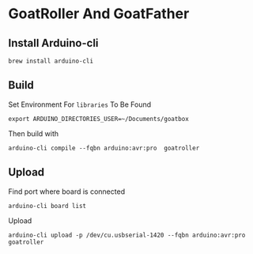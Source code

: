 # GoatRoller And GoatFather

## Install Arduino-cli

```
brew install arduino-cli
```

## Build

Set Environment For `libraries` To Be Found

```
export ARDUINO_DIRECTORIES_USER=~/Documents/goatbox
```

Then build with

```
arduino-cli compile --fqbn arduino:avr:pro  goatroller
```

## Upload

Find port where board is connected

```
arduino-cli board list
```

Upload

```
arduino-cli upload -p /dev/cu.usbserial-1420 --fqbn arduino:avr:pro  goatroller
```
